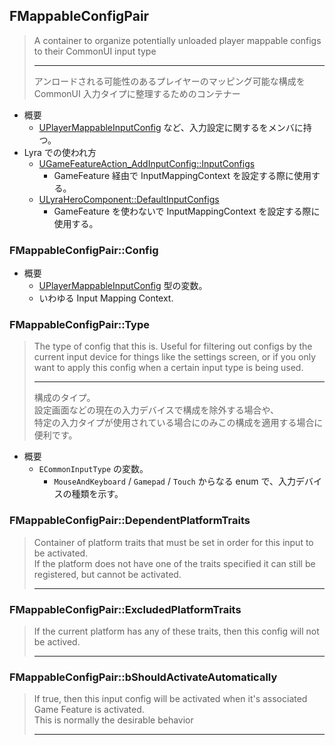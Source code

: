 ## FMappableConfigPair

> A container to organize potentially unloaded player mappable configs to their CommonUI input type  
> 
> ----
> アンロードされる可能性のあるプレイヤーのマッピング可能な構成を CommonUI 入力タイプに整理するためのコンテナー

* 概要
	* [UPlayerMappableInputConfig] など、入力設定に関するをメンバに持つ。
* Lyra での使われ方
	* [UGameFeatureAction_AddInputConfig::InputConfigs] 
		* GameFeature 経由で InputMappingContext を設定する際に使用する。
	* [ULyraHeroComponent::DefaultInputConfigs]
		* GameFeature を使わないで InputMappingContext を設定する際に使用する。


### FMappableConfigPair::Config

* 概要
	* [UPlayerMappableInputConfig] 型の変数。
	* いわゆる Input Mapping Context.

### FMappableConfigPair::Type

> The type of config that this is. 
> Useful for filtering out configs by the current input device for things like the settings screen, 
> or if you only want to apply this config when a certain input type is being used.
> 
> ----
> 構成のタイプ。  
> 設定画面などの現在の入力デバイスで構成を除外する場合や、  
> 特定の入力タイプが使用されている場合にのみこの構成を適用する場合に便利です。

* 概要
	* `ECommonInputType` の変数。
		* `MouseAndKeyboard` / `Gamepad` / `Touch` からなる enum で、入力デバイスの種類を示す。


### FMappableConfigPair::DependentPlatformTraits
> Container of platform traits that must be set in order for this input to be activated.  
> If the platform does not have one of the traits specified it can still be registered, but cannot be activated.   
> 
> ----


### FMappableConfigPair::ExcludedPlatformTraits

> If the current platform has any of these traits, then this config will not be actived.  
> 
> ----

### FMappableConfigPair::bShouldActivateAutomatically
> If true, then this input config will be activated when it's associated Game Feature is activated.  
> This is normally the desirable behavior
> 
> ----




<!--- ページ内のリンク --->

<!--- 自前の画像へのリンク --->

<!--- generated --->
[UGameFeatureAction_AddInputConfig::InputConfigs]: ../../Lyra/GameFeature/UGameFeatureAction_AddInputConfig.md#ugamefeatureaction_addinputconfiginputconfigs
[ULyraHeroComponent::DefaultInputConfigs]: ../../Lyra/GameplayAbility/ULyraHeroComponent.md#ulyraherocomponentdefaultinputconfigs
[UPlayerMappableInputConfig]: ../../UE/Input/UPlayerMappableInputConfig.md#uplayermappableinputconfig
